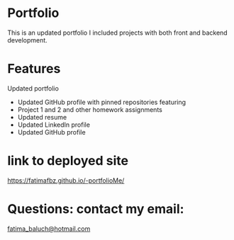 # Portfolio
This is an updated portfolio I included projects with both front and backend development.

# Features
Updated portfolio 
* Updated GitHub profile with pinned repositories featuring 
* Project 1 and 2 and other homework assignments
* Updated resume
* Updated LinkedIn profile
* Updated GitHub profile

# link to deployed site 
https://fatimafbz.github.io/-portfolioMe/

# Questions: contact my email:
fatima_baluch@hotmail.com
